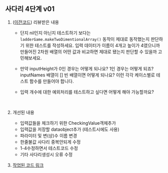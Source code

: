 ## 사다리 4단계 v01

1. ([이전코드](https://github.com/JeongHoonkr/Studying-Record/blob/master/Study/%EC%82%AC%EB%8B%A4%EB%A6%AC%EA%B2%8C%EC%9E%84%203%EB%8B%A8%EA%B3%84%20v03.md)) 리뷰받은 내용

   - 단지 nil인지 아닌지 테스트하기 보다는 `ladderGame.makeTwoDimentionalArray()` 동작이 제대로 동작했는지 판단하기 위한 테스트를 작성하세요.
     입력 데이터가 이름이 4개고 높이가 4였으니까 만들어진 2차원 배열의 어떤 값과 비교하면 제대로 됐는지 판단할 수 있을까 고민해보세요.

   - 만약 inputHeight가 0인 경우는 어떻게 되나요? 1인 경우는 어떻게 되죠?
     inputNames 배열이 [] 빈 배열이면 어떻게 되나요?
     이런 각각 케이스별로 테스트 함수를 만들어야 합니다.

   - 입력 개수에 대한 예외처리를 테스트하고 싶다면 어떻게 해야 가능할까요?

     ​

2. 개선된 내용

   - 입력값들을 체크하기 위한 CheckingValue객체추가
   - 입력값을 저장할 dataobject추가 (테스트시에도 사용)
   - 파라미터 및 변(상)수 이름 변경
   - 한줄불값 사다리 중복안되게 수정
   - 1-4수정하면서 테스트코드 수정
   - 기타 사다리생성시 오류 수정



3. [작업된 코드 링크](https://github.com/JeongHoonkr/swift-laddergame/tree/ladder-step4) 